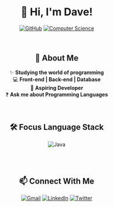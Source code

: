 <div align="center">

# 👋 Hi, I'm Dave!

[![GitHub](https://img.shields.io/badge/-Davedev-181717?style=for-the-badge&logo=github&logoColor=white)](https://github.com/Davedev)
[![Computer Science](https://img.shields.io/badge/-Computer%20Science-00599C?style=for-the-badge&logo=c&logoColor=white)](https://github.com/Davedev)

<br>

## 🚀 About Me

✨ **Studying the world of programming**  
💻 **Front-end | Back-end | Database**  
🚀 **Aspiring Developer**  
❓ **Ask me about Programming Languages**

<br>

## 🛠 Focus Language Stack
![Java](https://img.shields.io/badge/java-%23ED8B00.svg?style=for-the-badge&logo=openjdk&logoColor=white)

<br>

<br>

## 📫 Connect With Me

[![Gmail](https://img.shields.io/badge/Gmail-D14836?style=for-the-badge&logo=gmail&logoColor=white)](mailto:your-email@example.com)
[![LinkedIn](https://img.shields.io/badge/LinkedIn-0077B5?style=for-the-badge&logo=linkedin&logoColor=white)](https://linkedin.com/in/yourprofile)
[![Twitter](https://img.shields.io/badge/Instagram-1DA1F2?style=for-the-badge&logo=instagram&logoColor=white)](https://twitter.com/yourhandle)

</div>
